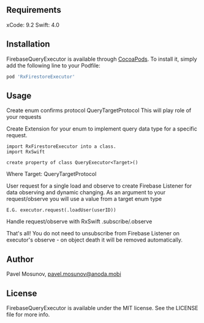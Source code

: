 ## Requirements

xCode: 9.2
Swift: 4.0

## Installation

FirebaseQueryExecutor is available through [CocoaPods](https://cocoapods.org). To install
it, simply add the following line to your Podfile:

```ruby
pod 'RxFirestoreExecutor'
```

## Usage


Create enum confirms protocol QueryTargetProtocol
This will play role of your requests

Create Extension for your enum to implement query data type for a specific request.
```
import RxFirestoreExecutor into a class.
import RxSwift

create property of class QueryExecutor<Target>()
```
Where Target: QueryTargetProtocol

User request for a single load and observe to create Firebase Listener for data observing and dynamic changing.
As an argument to your request/observe you will use a value from a target enum type
```
E.G. executor.request(.loadUser(userID))
```

Handle request/observe with RxSwift .subscribe/.observe

That's all! You do not need to unsubscribe from Firebase Listener on executor's observe - on object death it will be
removed automatically.


## Author

Pavel Mosunov, pavel.mosunov@anoda.mobi

## License

FirebaseQueryExecutor is available under the MIT license. See the LICENSE file for more info.
